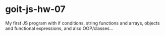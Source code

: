 # goit-js-hw-07
My first JS program with if conditions, string functions and arrays, objects and functional expressions, and also OOP/classes...
